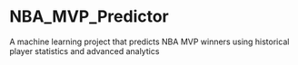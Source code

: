 # NBA_MVP_Predictor
 A machine learning project that predicts NBA MVP winners using historical player statistics and advanced analytics
